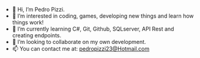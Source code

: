 - 👋 Hi, I’m Pedro Pizzi.
- 👀 I’m interested in coding, games, developing new things and learn how things work! 
- 🌱 I’m currently learning C#, Git, Github, SQLserver, API Rest and creating endpoints.
- 💞️ I’m looking to collaborate on my own development.
- 📫 You can contact me at: pedropizzi23@Hotmail.com  

<!---
P3dream/P3dream is a ✨ special ✨ repository because its `README.md` (this file) appears on your GitHub profile.
You can click the Preview link to take a look at your changes.
--->
